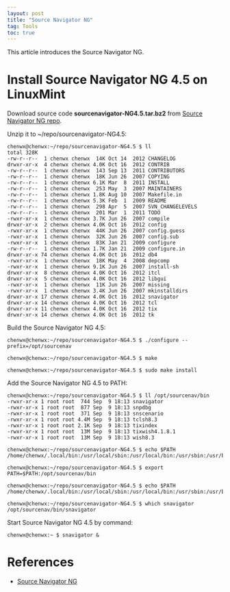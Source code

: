 ```yaml
---
layout: post
title: "Source Navigator NG"
tag: Tools
toc: true
---
```


This article introduces the Source Navigator NG.

<!--more-->

# Install Source Navigator NG 4.5 on LinuxMint

Download source code **sourcenavigator-NG4.5.tar.bz2** from [Source Navigator NG repo](https://sourceforge.net/p/sourcenav/).

Unzip it to ~/repo/sourcenavigator-NG4.5:

```
chenwx@chenwx:~/repo/sourcenavigator-NG4.5 $ ll
total 328K
-rw-r--r--  1 chenwx chenwx  14K Oct 14  2012 CHANGELOG
drwxr-xr-x  4 chenwx chenwx 4.0K Oct 16  2012 CONTRIB
-rw-r--r--  1 chenwx chenwx  143 Sep 13  2011 CONTRIBUTORS
-rw-r--r--  1 chenwx chenwx  18K Jun 26  2007 COPYING
-rw-r--r--  1 chenwx chenwx 6.1K Mar  8  2011 INSTALL
-rw-r--r--  1 chenwx chenwx  253 May  3  2007 MAINTAINERS
-rw-r--r--  1 chenwx chenwx 1.8K Aug 10  2007 Makefile.in
-rw-r--r--  1 chenwx chenwx 5.3K Feb  1  2009 README
-rw-r--r--  1 chenwx chenwx  298 Apr  5  2007 SVN_CHANGELEVELS
-rw-r--r--  1 chenwx chenwx  201 Mar  1  2011 TODO
-rwxr-xr-x  1 chenwx chenwx 3.7K Jun 26  2007 compile
drwxr-xr-x  2 chenwx chenwx 4.0K Oct 16  2012 config
-rwxr-xr-x  1 chenwx chenwx  44K Jun 26  2007 config.guess
-rwxr-xr-x  1 chenwx chenwx  32K Jun 26  2007 config.sub
-rwxr-xr-x  1 chenwx chenwx  83K Jan 21  2009 configure
-rw-r--r--  1 chenwx chenwx 1.7K Jan 21  2009 configure.in
drwxr-xr-x 74 chenwx chenwx 4.0K Oct 16  2012 db4
-rwxr-xr-x  1 chenwx chenwx  18K May  4  2008 depcomp
-rwxr-xr-x  1 chenwx chenwx 9.1K Jun 26  2007 install-sh
drwxr-xr-x  8 chenwx chenwx 4.0K Oct 16  2012 itcl
drwxr-xr-x  5 chenwx chenwx 4.0K Oct 16  2012 libgui
-rwxr-xr-x  1 chenwx chenwx  11K Jun 26  2007 missing
-rwxr-xr-x  1 chenwx chenwx 3.4K Jun 26  2007 mkinstalldirs
drwxr-xr-x 17 chenwx chenwx 4.0K Oct 16  2012 snavigator
drwxr-xr-x 14 chenwx chenwx 4.0K Oct 16  2012 tcl
drwxr-xr-x 11 chenwx chenwx 4.0K Oct 16  2012 tix
drwxr-xr-x 14 chenwx chenwx 4.0K Oct 16  2012 tk
```

Build the Source Navigator NG 4.5:

```
chenwx@chenwx:~/repo/sourcenavigator-NG4.5 $ ./configure --prefix=/opt/sourcenav

chenwx@chenwx:~/repo/sourcenavigator-NG4.5 $ make

chenwx@chenwx:~/repo/sourcenavigator-NG4.5 $ sudo make install
```

Add the Source Navigator NG 4.5 to PATH:

```
chenwx@chenwx:~/repo/sourcenavigator-NG4.5 $ ll /opt/sourcenav/bin
-rwxr-xr-x 1 root root  744 Sep  9 18:13 snavigator
-rwxr-xr-x 1 root root  877 Sep  9 18:13 snpdbg
-rwxr-xr-x 1 root root  371 Sep  9 18:13 snscenario
-rwxr-xr-x 1 root root 4.4M Sep  9 18:13 tclsh8.3
-rwxr-xr-x 1 root root 2.1K Sep  9 18:13 tixindex
-rwxr-xr-x 1 root root  13M Sep  9 18:13 tixwish4.1.8.1
-rwxr-xr-x 1 root root  13M Sep  9 18:13 wish8.3

chenwx@chenwx:~/repo/sourcenavigator-NG4.5 $ echo $PATH
/home/chenwx/.local/bin:/usr/local/sbin:/usr/local/bin:/usr/sbin:/usr/bin:/sbin:/bin:/usr/games:/usr/local/games

chenwx@chenwx:~/repo/sourcenavigator-NG4.5 $ export PATH=$PATH:/opt/sourcenav/bin 

chenwx@chenwx:~/repo/sourcenavigator-NG4.5 $ echo $PATH
/home/chenwx/.local/bin:/usr/local/sbin:/usr/local/bin:/usr/sbin:/usr/bin:/sbin:/bin:/usr/games:/usr/local/games:/opt/sourcenav/bin

chenwx@chenwx:~/repo/sourcenavigator-NG4.5 $ which snavigator
/opt/sourcenav/bin/snavigator
```

Start Source Navigator NG 4.5 by command:

```
chenwx@chenwx:~ $ snavigator &
```

# References

* [Source Navigator NG](https://sourceforge.net/projects/sourcenav/)

